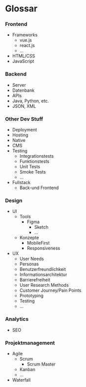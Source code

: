 # Glossar

### Frontend
- Frameworks
    - vue.js
    - react.js
    - …
- HTML/CSS
- JavaScript

### Backend
- Server
- Datenbank
- APIs
- Java, Python, etc.
- JSON, XML

### Other Dev Stuff
- Deployment
- Hosting
- Native
- CMS
- Testing 
    - Integrationstests
    - Funktionstests 
    - Unit Tests
    - Smoke Tests
    - ...
- Fullstack
    - Back-und Frontend

### Design
- UI
    - Tools
        - Figma
            - Sketch
            - …
    - Konzepte
        - MobileFirst
        - Responsiveness
- UX
    - User Needs
    - Personas
    - Benutzerfreundlichkeit
    - Informationsarchitektur
    - Barrierefreiheit
    - User Research Methods
    - Customer Journey/Pain Points
    - Prototyping
    - Testing
    - …

### Analytics
- SEO

### Projektmanagement
- Agile
    - Scrum
      - Scrum Master
    - Kanban
    - …
- Waterfall
